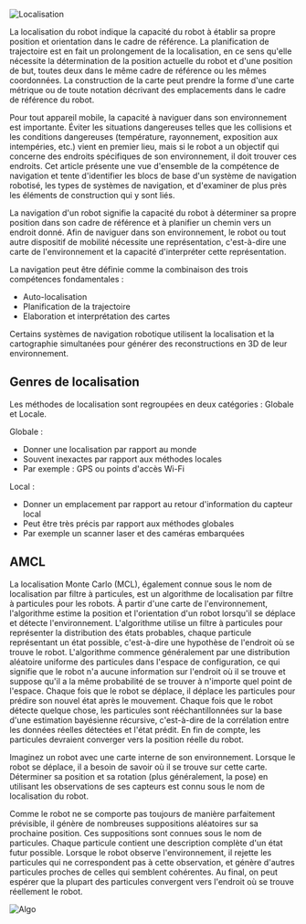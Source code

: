 ![Localisation](https://dlsdc.com/images/general/localization.jpg|size=400&caption="Slam")



La localisation du robot indique la capacité du robot à établir sa propre position et orientation dans le cadre de référence. La planification de trajectoire est en fait un prolongement de la localisation, en ce sens qu'elle nécessite la détermination de la position actuelle du robot et d'une position de but, toutes deux dans le même cadre de référence ou les mêmes coordonnées. La construction de la carte peut prendre la forme d'une carte métrique ou de toute notation décrivant des emplacements dans le cadre de référence du robot.

Pour tout appareil mobile, la capacité à naviguer dans son environnement est importante. Éviter les situations dangereuses telles que les collisions et les conditions dangereuses (température, rayonnement, exposition aux intempéries, etc.) vient en premier lieu, mais si le robot a un objectif qui concerne des endroits spécifiques de son environnement, il doit trouver ces endroits. Cet article présente une vue d'ensemble de la compétence de navigation et tente d'identifier les blocs de base d'un système de navigation robotisé, les types de systèmes de navigation, et d'examiner de plus près les éléments de construction qui y sont liés.

La navigation d'un robot signifie la capacité du robot à déterminer sa propre position dans son cadre de référence et à planifier un chemin vers un endroit donné. Afin de naviguer dans son environnement, le robot ou tout autre dispositif de mobilité nécessite une représentation, c'est-à-dire une carte de l'environnement et la capacité d'interpréter cette représentation.

La navigation peut être définie comme la combinaison des trois compétences fondamentales :

- Auto-localisation
- Planification de la trajectoire
- Elaboration et interprétation des cartes

Certains systèmes de navigation robotique utilisent la localisation et la cartographie simultanées pour générer des reconstructions en 3D de leur environnement.



## Genres de localisation 


Les méthodes de localisation sont regroupées en deux catégories : Globale et Locale.

Globale :

- Donner une localisation par rapport au monde
- Souvent inexactes par rapport aux méthodes locales
- Par exemple : GPS ou points d'accès Wi-Fi

Local :

- Donner un emplacement par rapport au retour d'information du capteur local
- Peut être très précis par rapport aux méthodes globales
- Par exemple un scanner laser et des caméras embarquées




## AMCL 
 
 
La localisation Monte Carlo (MCL), également connue sous le nom de localisation par filtre à particules, est un algorithme de localisation par filtre à particules pour les robots. À partir d'une carte de l'environnement, l'algorithme estime la position et l'orientation d'un robot lorsqu'il se déplace et détecte l'environnement. L'algorithme utilise un filtre à particules pour représenter la distribution des états probables, chaque particule représentant un état possible, c'est-à-dire une hypothèse de l'endroit où se trouve le robot. L'algorithme commence généralement par une distribution aléatoire uniforme des particules dans l'espace de configuration, ce qui signifie que le robot n'a aucune information sur l'endroit où il se trouve et suppose qu'il a la même probabilité de se trouver à n'importe quel point de l'espace. Chaque fois que le robot se déplace, il déplace les particules pour prédire son nouvel état après le mouvement. Chaque fois que le robot détecte quelque chose, les particules sont rééchantillonnées sur la base d'une estimation bayésienne récursive, c'est-à-dire de la corrélation entre les données réelles détectées et l'état prédit. En fin de compte, les particules devraient converger vers la position réelle du robot.

Imaginez un robot avec une carte interne de son environnement. Lorsque le robot se déplace, il a besoin de savoir où il se trouve sur cette carte. Déterminer sa position et sa rotation (plus généralement, la pose) en utilisant les observations de ses capteurs est connu sous le nom de localisation du robot.

Comme le robot ne se comporte pas toujours de manière parfaitement prévisible, il génère de nombreuses suppositions aléatoires sur sa prochaine position. Ces suppositions sont connues sous le nom de particules. Chaque particule contient une description complète d'un état futur possible. Lorsque le robot observe l'environnement, il rejette les particules qui ne correspondent pas à cette observation, et génère d'autres particules proches de celles qui semblent cohérentes. Au final, on peut espérer que la plupart des particules convergent vers l'endroit où se trouve réellement le robot.

![Algo](http://rmod-files.lille.inria.fr/Teach/algo-amcl.png|size=400&caption="Localisation")





